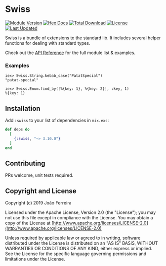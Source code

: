# Swiss

[![Module Version](https://img.shields.io/hexpm/v/swiss.svg)](https://hex.pm/packages/swiss)
[![Hex Docs](https://img.shields.io/badge/hex-docs-lightgreen.svg)](https://hexdocs.pm/swiss/)
[![Total Download](https://img.shields.io/hexpm/dt/swiss.svg)](https://hex.pm/packages/swiss)
[![License](https://img.shields.io/hexpm/l/swiss.svg)](https://github.com/myskoach/swiss/blob/master/LICENSE)
[![Last Updated](https://img.shields.io/github/last-commit/myskoach/swiss.svg)](https://github.com/yyy/swiss/commits/master)

Swiss is a bundle of extensions to the standard lib. It includes several helper
functions for dealing with standard types.

Check out the [API Reference](https://hexdocs.pm/swiss/api-reference.html) for the full module list & examples.

### Examples

    iex> Swiss.String.kebab_case("PatatSpecial")
    "patat-special"

    iex> Swiss.Enum.find_by([%{key: 1}, %{key: 2}], :key, 1)
    %{key: 1}

## Installation

Add `:swiss` to your list of dependencies in `mix.exs`:

```elixir
def deps do
  [
    {:swiss, "~> 3.10.0"}
  ]
end
```

## Contributing

PRs welcome, unit tests required.

## Copyright and License

Copyright (c) 2019 João Ferreira

Licensed under the Apache License, Version 2.0 (the "License");
you may not use this file except in compliance with the License.
You may obtain a copy of the License at [http://www.apache.org/licenses/LICENSE-2.0](http://www.apache.org/licenses/LICENSE-2.0)

Unless required by applicable law or agreed to in writing, software
distributed under the License is distributed on an "AS IS" BASIS,
WITHOUT WARRANTIES OR CONDITIONS OF ANY KIND, either express or implied.
See the License for the specific language governing permissions and
limitations under the License.
